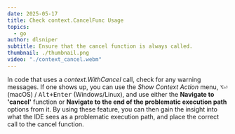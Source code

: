 ```yaml
---
date: 2025-05-17
title: Check context.CancelFunc Usage
topics:
  - go
author: dlsniper
subtitle: Ensure that the cancel function is always called.
thumbnail: ./thumbnail.png
video: "./context_cancel.webm"
---
```


In code that uses a _context.WithCancel_ call, check for any warning messages. If one shows up, you can use the _Show Context Action_ menu, <kbd>⌥⏎</kbd> (macOS) / <kbd>Alt+Enter</kbd> (Windows/Linux), and use either the **Navigate to 'cancel'** function or **Navigate to the end of the problematic execution path** options from it. By using these feature, you can then gain the insight into what the IDE sees as a problematic execution path, and place the correct call to the cancel function.
